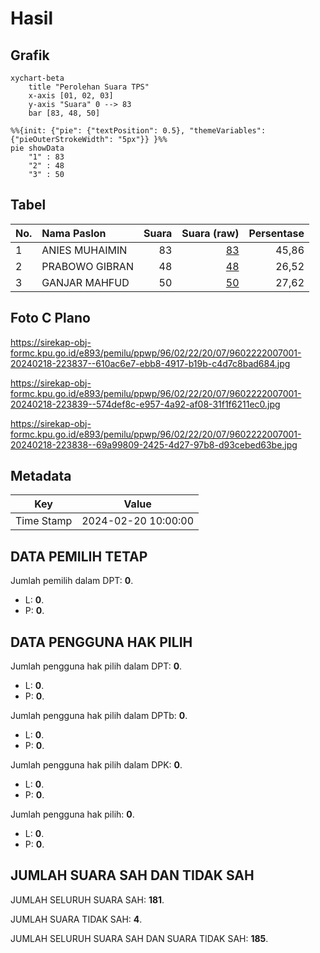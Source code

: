 # Hasil

## Grafik

```mermaid
xychart-beta
    title "Perolehan Suara TPS"
    x-axis [01, 02, 03]
    y-axis "Suara" 0 --> 83
    bar [83, 48, 50]
```

```mermaid
%%{init: {"pie": {"textPosition": 0.5}, "themeVariables": {"pieOuterStrokeWidth": "5px"}} }%%
pie showData
    "1" : 83
    "2" : 48
    "3" : 50
```

## Tabel

| No. | Nama Paslon    | Suara | Suara (raw) | Persentase |
|:--- |:-------------- | -----:| -----------:| ----------:|
| 1   | ANIES MUHAIMIN | 83    | [83][p-1]   | 45,86      |
| 2   | PRABOWO GIBRAN | 48    | [48][p-2]   | 26,52      |
| 3   | GANJAR MAHFUD  | 50    | [50][p-3]   | 27,62      |


[p-1]: https://github.com/gigit-pemilu/pemilu-2024-96-papua-barat-daya/blob/main/pilpres/hitung-suara/sub/96-papua-barat-daya/sub/02-sorong-selatan/sub/22-saifi/sub/2007-kwowok/sub/001-tps/sub/paslon-1.txt
[p-2]: https://github.com/gigit-pemilu/pemilu-2024-96-papua-barat-daya/blob/main/pilpres/hitung-suara/sub/96-papua-barat-daya/sub/02-sorong-selatan/sub/22-saifi/sub/2007-kwowok/sub/001-tps/sub/paslon-2.txt
[p-3]: https://github.com/gigit-pemilu/pemilu-2024-96-papua-barat-daya/blob/main/pilpres/hitung-suara/sub/96-papua-barat-daya/sub/02-sorong-selatan/sub/22-saifi/sub/2007-kwowok/sub/001-tps/sub/paslon-3.txt

## Foto C Plano

https://sirekap-obj-formc.kpu.go.id/e893/pemilu/ppwp/96/02/22/20/07/9602222007001-20240218-223837--610ac6e7-ebb8-4917-b19b-c4d7c8bad684.jpg

https://sirekap-obj-formc.kpu.go.id/e893/pemilu/ppwp/96/02/22/20/07/9602222007001-20240218-223839--574def8c-e957-4a92-af08-31f1f6211ec0.jpg

https://sirekap-obj-formc.kpu.go.id/e893/pemilu/ppwp/96/02/22/20/07/9602222007001-20240218-223838--69a99809-2425-4d27-97b8-d93cebed63be.jpg


## Metadata

| Key        | Value               |
| ---------- | ------------------- |
| Time Stamp | 2024-02-20 10:00:00 |


## DATA PEMILIH TETAP

Jumlah pemilih dalam DPT: **0**.
 * L: **0**.
 * P: **0**.

## DATA PENGGUNA HAK PILIH

Jumlah pengguna hak pilih dalam DPT: **0**.
 * L: **0**.
 * P: **0**.

Jumlah pengguna hak pilih dalam DPTb: **0**.
 * L: **0**.
 * P: **0**.

Jumlah pengguna hak pilih dalam DPK: **0**.
 * L: **0**.
 * P: **0**.

Jumlah pengguna hak pilih: **0**.
 * L: **0**.
 * P: **0**.

## JUMLAH SUARA SAH DAN TIDAK SAH

JUMLAH SELURUH SUARA SAH: **181**.

JUMLAH SUARA TIDAK SAH: **4**.

JUMLAH SELURUH SUARA SAH DAN SUARA TIDAK SAH: **185**.


